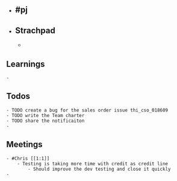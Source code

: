 - #pj
	-
- ## Strachpad
	-
## Learnings
	-
## Todos
	- TODO create a bug for the sales order issue thi_cso_018609
	- TODO write the Team charter
	- TODO share the notificaiton
	-
## Meetings
	- #Chris [[1:1]]
		- Testing is taking more time with credit as credit line
			- Should improve the dev testing and close it quickly
	-